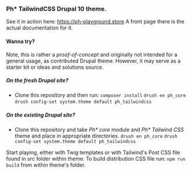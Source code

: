 ### Ph* TailwindCSS Drupal 10 theme.
See it in action here: https://ph-playground.store
A front page there is the actual documentation for it.

#### Wanna try?
Note, this is rather a _proof-of-concept_ and originally not intended for a general usage,
as contributed Drupal theme. However, it may serve as a starter kit or ideas and solutions source. 

##### On the fresh Drupal site?
- Clone this repository and then run:
`composer install`
`drush en ph_core`
`drush config-set system.theme default ph_tailwindcss`

##### On the existing Drupal site?
- Clone this repository and take _Ph* core_ module and _Ph* Tailwind CSS_ theme and place in appropriate directories.
`drush en ph_core`
`drush config-set system.theme default ph_tailwindcss`

Start playing, either with Twig templates or with Tailwind's Post CSS file found in src folder within theme.
To build distribution CSS file run: `npm run build` from within theme's folder.
